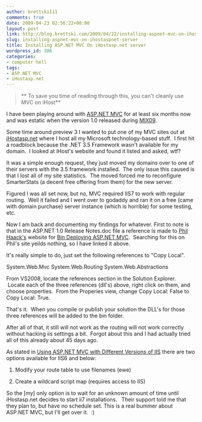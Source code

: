 ```yaml
---
author: brettski111
comments: true
date: 2009-04-23 02:56:22+00:00
layout: post
link: http://blog.brettski.com/2009/04/22/installing-aspnet-mvc-on-ihostaspnet-server/
slug: installing-aspnet-mvc-on-ihostaspnet-server
title: Installing ASP.NET MVC On iHostasp.net server
wordpress_id: 306
categories:
- computer hell
tags:
- ASP.NET MVC
- iHostasp.net
---
```


<blockquote>** To save you time of reading through this, you can't cleanly use MVC on iHost**</blockquote>


I have been playing around with [ASP.NET MVC](http://asp.net/mvc) for at least six months now and was estatic when the version 1.0 released during [MIX09](http://live.visitmix.com/).  

Some time around preview 3 I wanted to put one of my MVC sites out at [iHostasp.net](http://ihostasp.net) where I host all my Microsoft technology-based stuff.  I first hit a roadblock because the .NET 3.5 Framework wasn't available for my domain.  I looked at iHost's website and found it listed and asked, wtf?

It was a simple enough request, they just moved my domains over to one of their servers with the 3.5 framework installed.  The only issue this caused is that I lost all of my site statistics.  The moved forced me to reconfigure SmarterStats (a decent free offering from them) for the new server.  

Figured I was all set now, but no, MVC required IIS7 to work with regular routing.  Well it failed and I went over to godaddy and ran it on a free (came with domain purchase) server instance (which is horrible) for some testing, etc.  

Now I am back and documenting my findings for whatever.
First to note is that in the ASP.NET 1.0 Release Notes.doc file a reference is made to [Phil Haack's](http://haacked.com) website for [Bin Deploying ASP.NET MVC](http://haacked.com/archive/0001/01/01/bin-deploy-aspnetmvc.aspx).  Searching for this on Phil's site yeilds nothing, so I have linked it above.  

It's really simple to do, just set the following references to "Copy Local".


System.Web.Mvc
System.Web.Routing
System.Web.Abstractions 

From VS2008, locate the references section in the Solution Explorer.  Locate each of the three references (dll's) above, right click on them, and choose properties.  From the Properies view, change Copy Local: False to Copy Local: True.

That's it.  When you compile or publish your solution the DLL's for those three references will be added to the bin folder.  

After all of that, it still will not work as the routing will not work correctly without hacking iis settings a bit.  Forgot about this and I had actually tried all of this already about 45 days ago.  

As stated in [Using ASP.NET MVC with Different Versions of IIS](http://www.asp.net/learn/mvc/tutorial-08-vb.aspx) there are two options available for IIS6 and below:



	
  1. Modify your route table to use filenames (ewe)

	
  2. Create a wildcard script map (requires access to IIS) 


So the [my] only option is to wait for an unknown amount of time until iHostasp.net decides to start ii7 installations.   Their support told me that they plan to, but have no schedule set. This is a real bummer about ASP.NET MVC, but I'll get over it.  :)
